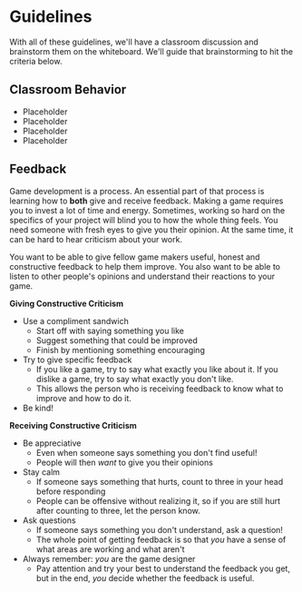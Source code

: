 # Guidelines #

With all of these guidelines, we'll have a classroom discussion and brainstorm them on the whiteboard.  We'll guide that brainstorming to hit the criteria below.

## Classroom Behavior ##

- Placeholder
- Placeholder
- Placeholder
- Placeholder

## Feedback ##

Game development is a process.  An essential part of that process is learning how to **both** give and receive feedback.  Making a game requires you to invest a lot of time and energy.  Sometimes, working so hard on the specifics of your project will blind you to how the whole thing feels.  You need someone with fresh eyes to give you their opinion.  At the same time, it can be hard to hear criticism about your work.  

You want to be able to give fellow game makers useful, honest and constructive feedback to help them improve.  You also want to be able to listen to other people's opinions and understand their reactions to your game.

**Giving Constructive Criticism**

- Use a compliment sandwich
	- Start off with saying something you like
	- Suggest something that could be improved
	- Finish by mentioning something encouraging
- Try to give specific feedback
	- If you like a game, try to say what exactly you like about it. If you dislike a game, try to say what exactly you don't like.
	- This allows the person who is receiving feedback to know what to improve and how to do it.
- Be kind!

**Receiving Constructive Criticism**

- Be appreciative
	- Even when someone says something you don't find useful!
	- People will then *want* to give you their opinions
- Stay calm
	- If someone says something that hurts, count to three in your head before responding
	- People can be offensive without realizing it, so if you are still hurt after counting to three, let the person know.
- Ask questions
	- If someone says something you don't understand, ask a question!
	- The whole point of getting feedback is so that *you* have a sense of what areas are working and what aren't
- Always remember: *you* are the game designer
	- Pay attention and try your best to understand the feedback you get, but in the end, *you* decide whether the feedback is useful.